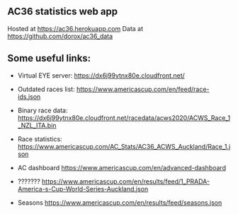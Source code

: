 AC36 statistics web app
------------------
Hosted at https://ac36.herokuapp.com 
Data at https://github.com/dorox/ac36_data

Some useful links:
---------------------
- Virtual EYE server: https://dx6j99ytnx80e.cloudfront.net/

- Outdated races list: https://www.americascup.com/en/feed/race-ids.json

- Binary race data: https://dx6j99ytnx80e.cloudfront.net/racedata/acws2020/ACWS_Race_1_NZL_ITA.bin

- Race statistics: https://www.americascup.com/AC_Stats/AC36_ACWS_Auckland/Race_1.json

- AC dashboard https://www.americascup.com/en/advanced-dashboard

- ??????? https://www.americascup.com/en/results/feed/1_PRADA-America-s-Cup-World-Series-Auckland.json

- Seasons https://www.americascup.com/en/results/feed/seasons.json
